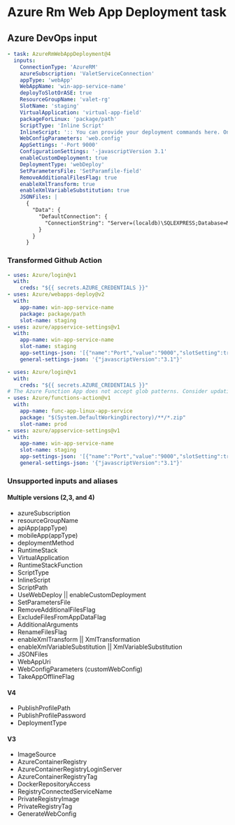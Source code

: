 # Azure Rm Web App Deployment task

## Azure DevOps input

```yaml
- task: AzureRmWebAppDeployment@4
  inputs:
    ConnectionType: 'AzureRM'
    azureSubscription: 'ValetServiceConnection'
    appType: 'webApp'
    WebAppName: 'win-app-service-name'
    deployToSlotOrASE: true
    ResourceGroupName: 'valet-rg'
    SlotName: 'staging'
    VirtualApplication: 'virtual-app-field'
    packageForLinux: 'package/path'
    ScriptType: 'Inline Script'
    InlineScript: ':: You can provide your deployment commands here. One command per line.'
    WebConfigParameters: 'web.config'
    AppSettings: '-Port 9000'
    ConfigurationSettings: '-javascriptVersion 3.1'
    enableCustomDeployment: true
    DeploymentType: 'webDeploy'
    SetParametersFile: 'SetParamfile-field'
    RemoveAdditionalFilesFlag: true
    enableXmlTransform: true
    enableXmlVariableSubstitution: true
    JSONFiles: |
      {
        "Data": {
          "DefaultConnection": {
            "ConnectionString": "Server=(localdb)\SQLEXPRESS;Database=MyDB;Trusted_Connection=True"
          }
        }
      }
```

### Transformed Github Action

```yaml
- uses: Azure/login@v1
  with:
    creds: "${{ secrets.AZURE_CREDENTIALS }}"
- uses: Azure/webapps-deploy@v2
  with:
    app-name: win-app-service-name
    package: package/path
    slot-name: staging
- uses: azure/appservice-settings@v1
  with:
    app-name: win-app-service-name
    slot-name: staging
    app-settings-json: '[{"name":"Port","value":"9000","slotSetting":true}]'
    general-settings-json: '{"javascriptVersion":"3.1"}'

```

```yaml
- uses: Azure/login@v1
  with:
    creds: "${{ secrets.AZURE_CREDENTIALS }}"
# The Azure Function App does not accept glob patterns. Consider updating the package path.
- uses: Azure/functions-action@v1
  with:
    app-name: func-app-linux-app-service
    package: "$(System.DefaultWorkingDirectory)/**/*.zip"
    slot-name: prod
- uses: azure/appservice-settings@v1
  with:
    app-name: win-app-service-name
    slot-name: staging
    app-settings-json: '[{"name":"Port","value":"9000","slotSetting":true}]'
    general-settings-json: '{"javascriptVersion":"3.1"}'

```

### Unsupported inputs and aliases

#### Multiple versions (2,3, and 4)

- azureSubscription
- resourceGroupName
- apiApp(appType)
- mobileApp(appType)
- deploymentMethod
- RuntimeStack
- VirtualApplication
- RuntimeStackFunction
- ScriptType
- InlineScript
- ScriptPath
- UseWebDeploy || enableCustomDeployment
- SetParametersFile
- RemoveAdditionalFilesFlag
- ExcludeFilesFromAppDataFlag
- AdditionalArguments
- RenameFilesFlag
- enableXmlTransform || XmlTransformation
- enableXmlVariableSubstitution || XmlVariableSubstitution
- JSONFiles
- WebAppUri
- WebConfigParameters (customWebConfig)
- TakeAppOfflineFlag

#### V4

- PublishProfilePath
- PublishProfilePassword
- DeploymentType

#### V3

- ImageSource
- AzureContainerRegistry
- AzureContainerRegistryLoginServer
- AzureContainerRegistryTag
- DockerRepositoryAccess
- RegistryConnectedServiceName
- PrivateRegistryImage
- PrivateRegistryTag
- GenerateWebConfig